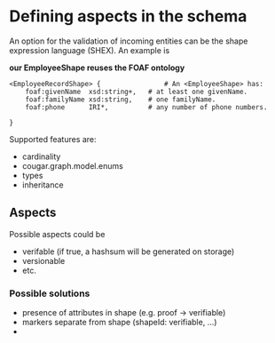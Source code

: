 # Defining aspects in the schema

An option for the validation of incoming entities can be the shape expression language (SHEX). An example is

**our EmployeeShape reuses the FOAF ontology**

```shex
<EmployeeRecordShape> {                # An <EmployeeShape> has:
    foaf:givenName  xsd:string+,   # at least one givenName.
    foaf:familyName xsd:string,    # one familyName.
    foaf:phone      IRI*,          # any number of phone numbers.
    
}

```

Supported features are: 
- cardinality
- cougar.graph.model.enums
- types
- inheritance


## Aspects 

Possible aspects could be
- verifable (if true, a hashsum will be generated on storage)
- versionable
- etc.

### Possible solutions

- presence of attributes in shape (e.g. proof -> verifiable)
- markers separate from shape (shapeId: verifiable, ...)
- 

